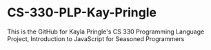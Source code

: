 # CS-330-PLP-Kay-Pringle
This is the GitHub for Kayla Pringle's CS 330 Programming Language Project, Introduction to JavaScript for Seasoned Programmers




